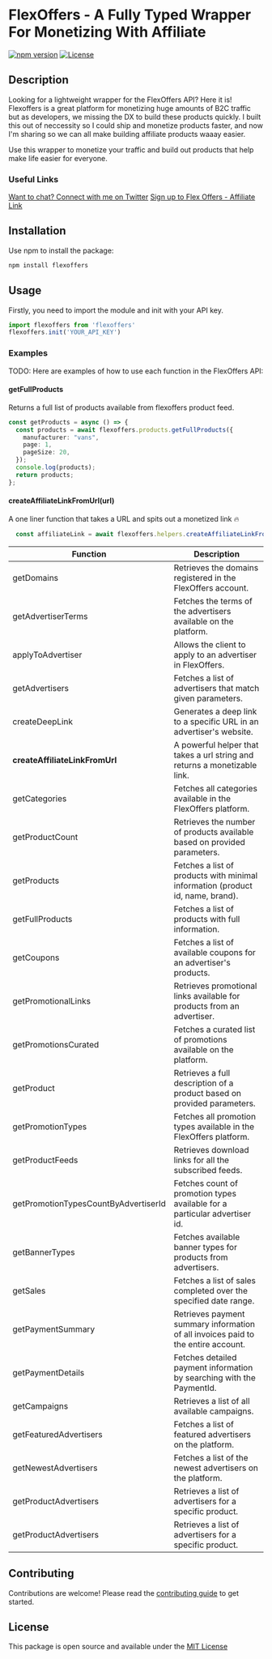 # FlexOffers - A Fully Typed Wrapper For Monetizing With Affiliate

[![npm version](https://badge.fury.io/js/flexoffers-api.svg)](https://badge.fury.io/js/flexoffers-api)
[![License](https://img.shields.io/badge/license-MIT-blue.svg)](https://opensource.org/licenses/MIT)

## Description

Looking for a lightweight wrapper for the FlexOffers API? Here it is! Flexoffers is a great platform for monetizing huge amounts of B2C traffic but as developers, we missing the DX to build these products quickly. I built this out of neccessity so I could ship and monetize products faster, and now I'm sharing so we can all make building affiliate products waaay easier.

Use this wrapper to monetize your traffic and build out products that help make life easier for everyone.

### Useful Links

[Want to chat? Connect with me on Twitter](https://twitter.com/dougiesilkstone)
[Sign up to Flex Offers - Affiliate Link](https://publisherpro.flexoffers.com/registration?RID=1275043)

## Installation

Use npm to install the package:

```bash
npm install flexoffers
```

## Usage

Firstly, you need to import the module and init with your API key.

```ts
import flexoffers from 'flexoffers'
flexoffers.init('YOUR_API_KEY')
```

### Examples

TODO: Here are examples of how to use each function in the FlexOffers API:

#### getFullProducts

Returns a full list of products available from flexoffers product feed.

```ts
const getProducts = async () => {
  const products = await flexoffers.products.getFullProducts({
    manufacturer: "vans",
    page: 1,
    pageSize: 20,
  });
  console.log(products);
  return products;
};
```

#### createAffiliateLinkFromUrl(url)

A one liner function that takes a URL and spits out a monetized link 🔥

```ts
  const affiliateLink = await flexoffers.helpers.createAffiliateLinkFromUrl(`https://www.vans.com/en-us/shoes-c00081`);
```

| Function                          | Description                                                                           |
|-----------------------------------|---------------------------------------------------------------------------------------|
| getDomains                        | Retrieves the domains registered in the FlexOffers account.                           |
| getAdvertiserTerms                | Fetches the terms of the advertisers available on the platform.                       |
| applyToAdvertiser                 | Allows the client to apply to an advertiser in FlexOffers.                            |
| getAdvertisers                    | Fetches a list of advertisers that match given parameters.                            |
| createDeepLink                    | Generates a deep link to a specific URL in an advertiser's website.                   |
| **createAffiliateLinkFromUrl**    | A powerful helper that takes a url string and returns a monetizable link.             |
| getCategories                     | Fetches all categories available in the FlexOffers platform.                          |
| getProductCount                   | Retrieves the number of products available based on provided parameters.              |
| getProducts                       | Fetches a list of products with minimal information (product id, name, brand).        |
| getFullProducts                   | Fetches a list of products with full information.                                    |
| getCoupons                        | Fetches a list of available coupons for an advertiser's products.                     |
| getPromotionalLinks               | Retrieves promotional links available for products from an advertiser.                |
| getPromotionsCurated              | Fetches a curated list of promotions available on the platform.                       |
| getProduct                        | Retrieves a full description of a product based on provided parameters.               |
| getPromotionTypes                 | Fetches all promotion types available in the FlexOffers platform.                     |
| getProductFeeds                   | Retrieves download links for all the subscribed feeds.                               |
| getPromotionTypesCountByAdvertiserId | Fetches count of promotion types available for a particular advertiser id.         |
| getBannerTypes                    | Fetches available banner types for products from advertisers.                         |
| getSales                          | Fetches a list of sales completed over the specified date range.                      |
| getPaymentSummary                 | Retrieves payment summary information of all invoices paid to the entire account.     |
| getPaymentDetails                 | Fetches detailed payment information by searching with the PaymentId.                 |
| getCampaigns                      | Retrieves a list of all available campaigns.                                         |
| getFeaturedAdvertisers            | Fetches a list of featured advertisers on the platform.                               |
| getNewestAdvertisers              | Fetches a list of the newest advertisers on the platform.                             |
| getProductAdvertisers             | Retrieves a list of advertisers for a specific product.                               |
| getProductAdvertisers             | Retrieves a list of advertisers for a specific product.                               |

## Contributing

Contributions are welcome! Please read the [contributing guide](./CONTRIBUTING.md) to get started.

## License

This package is open source and available under the [MIT License](https://opensource.org/licenses/MIT)
